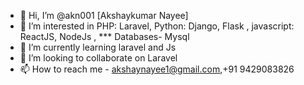 - 👋 Hi, I’m @akn001 [Akshaykumar Nayee]
- 👀 I’m interested in PHP: Laravel, Python: Django, Flask , javascript: ReactJS, NodeJs  ,  *** Databases- Mysql 
- 🌱 I’m currently learning laravel and Js
- 💞️ I’m looking to collaborate on Laravel
- 📫 How to reach me - akshaynayee1@gmail.com,+91 9429083826

<!---
akn001/akn001 is a special repository because its `README.md` (this file) appears on your GitHub profile.
You can click the Preview link to take a look at your changes.
--->
